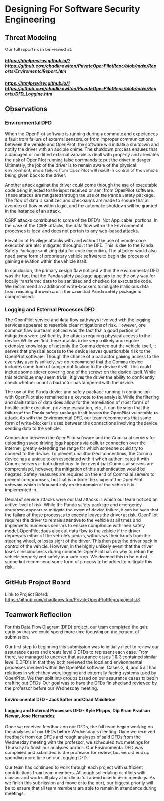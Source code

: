 # Designing For Software Security Engineering

## Threat Modeling
Our full reports can be viewed at:
##### https://htmlpreview.github.io/?https://github.com/chadknowlton/PrivateOpenPilotRepo/blob/main/Reports/EnviromentalReport.htm

##### https://htmlpreview.github.io/?https://github.com/chadknowlton/PrivateOpenPilotRepo/blob/main/Reports/DFD_Logging.htm

## Observations
### Environmental DFD
When the OpenPilot software is running during a commute and experiences a fault from failure of external sensors, or from improper communications between the vehicle and OpenPilot, the software will initiate a shutdown and notify the driver with an audible chime. The shutdown process ensures that a damaged or modified external variable is dealt with properly and alleviates the risk of OpenPilot running false commands to put the driver in danger. Ultimately, the job of the driver is to remain aware of the physical environment, and a failure from OpenPilot will result in control of the vehicle being given back to the driver. 

Another attack against the driver could come through the use of executable code being injected to the input received or sent from OpenPilot software. These attacks are mitigated through the use of the Panda Safety package. The flow of data is sanitized and checksums are made to ensure that all avenues of flow or within logic, and the automatic shutdown will be granted in the instance of an attack. 

CSRF attacks contributed to some of the DFD's 'Not Applicable' portions. In the case of the CSRF attacks, the data flow within the Environmental processes is local and does not pertain to any web-based attacks.  

Elevation of Privilege attacks with and without the use of remote code execution are also mitigated throughout the DFD. This is due to the Panda Safety Package sanitizing data for code execution. The attacker would also need some form of proprietary vehicle software to begin the process of gaining elevation within the vehicle itself. 

In conclusion, the primary design flaw noticed within the environmental DFD was the fact that the Panda safety package appears to be the only way for locally transferred data to be sanitized and checked for executable code. We recommend an addition of write-blockers to mitigate malicious data from reaching the sensors in the case that Panda safety package is compromised.  

### Logging and External Processes DFD
The OpenPilot service and data flow pathways involved with the logging services appeared to resemble clear mitigations of risk. However, one common flaw our team noticed was the fact that a good portion of mitigations were justified by the attacks requiring physical access to the device. While we find these attacks to be very unlikely and require extensive knowledge of not only the Comma device but the vehicle itself, it serves that physical access to the device leaves questionable risk to the OpenPilot software. Though the chance of a bad actor gaining access to the everyday user is unlikely, we do recommend that the Comma device includes some form of tamper notification to the device itself. This could include some sticker covering one of the screws on the device itself. While this technique may seem trivial, it gives the driver the ability to confidently check whether or not a bad actor has tampered with the device.

The use of the Panda device and safety package running in conjunction with OpenPilot also remained as a keynote to the analysis. While the filtering and sanitization of data does allow for the remediation of most forms of hostile code execution, privilege escalation, etc., it can be seen that the failure of the Panda safety package itself leaves the OpenPilot vulnerable to attack. As with the Environmental DFD, our team recommends that some form of write-blocker is used between the connections involving the device sending data to the vehicle.

Connection between the OpenPilot software and the Comma.ai servers for uploading saved driving logs happens via cellular connection over the internet, greatly extending the range for which someone could try to connect to the device. To prevent unauthorized connections, the Comma device has a unique token associated with it which authenticates it with Comma servers in both directions. In the event that Comma.ai servers are compromised, however, the mitigation of this authentication would be negated. Safety measures are required on the end of Comma.ai servers to prevent compromises, but that is outside the scope of the OpenPilot software which is focused only on the domain of the vehicle it is implemented in.

Denial of service attacks were our last attacks in which our team noticed an active level of risk. While the Panda safety package and emergency shutdown appears to mitigate the event of device failure, it can be seen that the failure of these processes to execute leaves the driver at risk. OpenPilot requires the driver to remain attentive to the vehicle at all times and implements numerous sensors to ensure compliance with their safety model. OpenPilot does also cut data flow to the vehicle if the driver depresses either of the vehicle’s pedals, withdraws their hands from the steering wheel, or loses sight of the driver. This then puts the driver back in control of the vehicle. However, in the highly unlikely event that the driver loses consciousness during commute, OpenPilot has no way to return the vehicle properly and safely to a safe stop. We deemed this to be out of scope but recommend some form of process to be added to mitigate this risk.


## GitHub Project Board
Link to Project Board: https://github.com/chadknowlton/PrivateOpenPilotRepo/projects/3

## Teamwork Reflection
For this Data Flow Diagram (DFD) project, our team completed the quiz early so that we could spend more time focusing on the content of submission. 

Our first step to beginning this submission was to initially meet to review our assurance cases and create level 0 DFDs to represent each case. From there, we managed to uncover that assurance cases 1 & 3 contained similar level 0 DFD's in that they both reviewed the local and environmental processes involved within the OpenPilot software. Cases 2, 4, and 5 all had relations in which they were logging and externally facing systems used by OpenPilot. We then split into groups based on our assurance cases to begin crafting out DFDs. Our goal was to have the DFDs finished and reviewed by the professor before our Wednesday meeting. 

#### Environmental DFD - Jack Rafter and Chad Middleton
#### Logging and External Processes DFD - Kyle Phipps, Dip Kiran Pradhan Newar, Jose Hernandez

Once we received feedback on our DFDs, the full team began working on the analyses of our DFDs before Wednesday's meeting. Once we received feedback from our DFDs and rough analyses of said DFDs from the Wednesday meeting with the professor, we scheduled two meetings for Thursday to finish our analyses portion. Our Environmental DFD was completed and submitted to the professor for review, but we did end up spending more time on our Logging DFD. 

Our team has continued to work through each project with sufficient contributions from team members. Although scheduling conflicts with classes and work still play a hurdle to full attendance in team meetings. As we finish this submission and move onto the next, our biggest priority will be to ensure that all team members are able to remain in attendance during meetings. 


